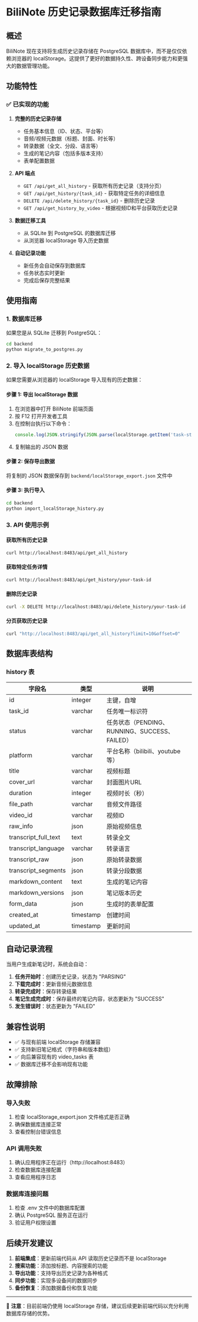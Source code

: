 # BiliNote 历史记录数据库迁移指南

## 概述

BiliNote 现在支持将生成历史记录存储在 PostgreSQL 数据库中，而不是仅仅依赖浏览器的 localStorage。这提供了更好的数据持久性、跨设备同步能力和更强大的数据管理功能。

## 功能特性

### ✅ 已实现的功能

1. **完整的历史记录存储**
   - 任务基本信息（ID、状态、平台等）
   - 音频/视频元数据（标题、封面、时长等）
   - 转录数据（全文、分段、语言等）
   - 生成的笔记内容（包括多版本支持）
   - 表单配置数据

2. **API 端点**
   - `GET /api/get_all_history` - 获取所有历史记录（支持分页）
   - `GET /api/get_history/{task_id}` - 获取特定任务的详细信息
   - `DELETE /api/delete_history/{task_id}` - 删除历史记录
   - `GET /api/get_history_by_video` - 根据视频ID和平台获取历史记录

3. **数据迁移工具**
   - 从 SQLite 到 PostgreSQL 的数据库迁移
   - 从浏览器 localStorage 导入历史数据

4. **自动记录功能**
   - 新任务会自动保存到数据库
   - 任务状态实时更新
   - 完成后保存完整结果

## 使用指南

### 1. 数据库迁移

如果您是从 SQLite 迁移到 PostgreSQL：

```bash
cd backend
python migrate_to_postgres.py
```

### 2. 导入 localStorage 历史数据

如果您需要从浏览器的 localStorage 导入现有的历史数据：

#### 步骤 1: 导出 localStorage 数据

1. 在浏览器中打开 BiliNote 前端页面
2. 按 F12 打开开发者工具
3. 在控制台执行以下命令：
   ```javascript
   console.log(JSON.stringify(JSON.parse(localStorage.getItem('task-storage'))))
   ```
4. 复制输出的 JSON 数据

#### 步骤 2: 保存导出数据

将复制的 JSON 数据保存到 `backend/localStorage_export.json` 文件中

#### 步骤 3: 执行导入

```bash
cd backend
python import_localStorage_history.py
```

### 3. API 使用示例

#### 获取所有历史记录
```bash
curl http://localhost:8483/api/get_all_history
```

#### 获取特定任务详情
```bash
curl http://localhost:8483/api/get_history/your-task-id
```

#### 删除历史记录
```bash
curl -X DELETE http://localhost:8483/api/delete_history/your-task-id
```

#### 分页获取历史记录
```bash
curl "http://localhost:8483/api/get_all_history?limit=10&offset=0"
```

## 数据库表结构

### history 表

| 字段名 | 类型 | 说明 |
|--------|------|------|
| id | integer | 主键，自增 |
| task_id | varchar | 任务唯一标识符 |
| status | varchar | 任务状态（PENDING、RUNNING、SUCCESS、FAILED） |
| platform | varchar | 平台名称（bilibili、youtube等） |
| title | varchar | 视频标题 |
| cover_url | varchar | 封面图片URL |
| duration | integer | 视频时长（秒） |
| file_path | varchar | 音频文件路径 |
| video_id | varchar | 视频ID |
| raw_info | json | 原始视频信息 |
| transcript_full_text | text | 转录全文 |
| transcript_language | varchar | 转录语言 |
| transcript_raw | json | 原始转录数据 |
| transcript_segments | json | 转录分段数据 |
| markdown_content | text | 生成的笔记内容 |
| markdown_versions | json | 笔记版本历史 |
| form_data | json | 生成时的表单配置 |
| created_at | timestamp | 创建时间 |
| updated_at | timestamp | 更新时间 |

## 自动记录流程

当用户生成新笔记时，系统会自动：

1. **任务开始时**：创建历史记录，状态为 "PARSING"
2. **下载完成时**：更新音频元数据信息
3. **转录完成时**：保存转录结果
4. **笔记生成完成时**：保存最终的笔记内容，状态更新为 "SUCCESS"
5. **发生错误时**：状态更新为 "FAILED"

## 兼容性说明

- ✅ 与现有前端 localStorage 存储兼容
- ✅ 支持新旧笔记格式（字符串和版本数组）
- ✅ 向后兼容现有的 video_tasks 表
- ✅ 数据库迁移不会影响现有功能

## 故障排除

### 导入失败

1. 检查 localStorage_export.json 文件格式是否正确
2. 确保数据库连接正常
3. 查看控制台错误信息

### API 调用失败

1. 确认应用程序正在运行（http://localhost:8483）
2. 检查数据库连接配置
3. 查看应用程序日志

### 数据库连接问题

1. 检查 .env 文件中的数据库配置
2. 确认 PostgreSQL 服务正在运行
3. 验证用户权限设置

## 后续开发建议

1. **前端集成**：更新前端代码从 API 读取历史记录而不是 localStorage
2. **搜索功能**：添加按标题、内容搜索的功能
3. **导出功能**：支持导出历史记录为各种格式
4. **同步功能**：实现多设备间的数据同步
5. **备份恢复**：添加数据备份和恢复功能

---

📝 **注意**：目前前端仍使用 localStorage 存储，建议后续更新前端代码以充分利用数据库存储的优势。 